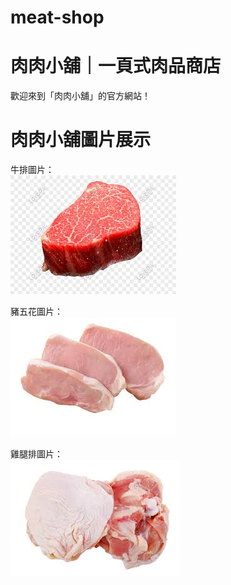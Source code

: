 # meat-shop
# 肉肉小舖｜一頁式肉品商店

歡迎來到「肉肉小舖」的官方網站！  

# 肉肉小舖圖片展示

牛排圖片：  
![牛排](images/beef.jpg)

豬五花圖片：  
![豬五花](images/pork.jpg)

雞腿排圖片：  
![雞腿排](images/chicken.jpg)
